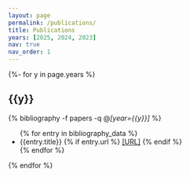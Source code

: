 ```yaml
---
layout: page
permalink: /publications/
title: Publications
years: [2025, 2024, 2023]
nav: true
nav_order: 1
---
```


<!-- _pages/publications.md -->

<div class="publications">

{%- for y in page.years %}

  <h2 class="year">{{y}}</h2>

  {% bibliography -f papers -q @*[year={{y}}]* %}
    <ul>
    {% for entry in bibliography_data %}
        <li>
        {{entry.title}}
        {% if entry.url %}
        <a href="{{entry.url}}">[URL]</a>
        {% endif %}
        </li>
    {% endfor %}
    </ul>

{% endfor %}


</div>
